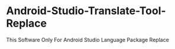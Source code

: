 # Android-Studio-Translate-Tool-Replace
This Software Only For Android Studio Language Package Replace
